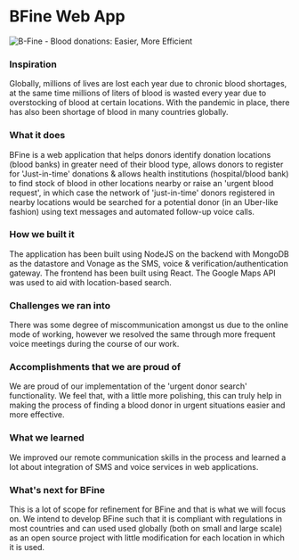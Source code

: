 # BFine Web App

<img src="https://i.imgur.com/52DvE0i.png" title="B-Fine - Blood donations: Easier, More Efficient"/>

### Inspiration
Globally, millions of lives are lost each year due to chronic blood shortages, at the same time millions of liters of blood is wasted every year due to overstocking of blood at certain locations. With the pandemic in place, there has also been shortage of blood in many countries globally.

### What it does
BFine is a web application that helps donors identify donation locations (blood banks) in greater need of their blood type, allows donors to register for 'Just-in-time' donations & allows health institutions (hospital/blood bank) to find stock of blood in other locations nearby or raise an 'urgent blood request', in which case the network of 'just-in-time' donors registered in nearby locations would be searched for a potential donor (in an Uber-like fashion) using text messages and automated follow-up voice calls.

### How we built it
The application has been built using NodeJS on the backend with MongoDB as the datastore and Vonage as the SMS, voice & verification/authentication gateway. The frontend has been built using React. The Google Maps API was used to aid with location-based search.

### Challenges we ran into
There was some degree of miscommunication amongst us due to the online mode of working, however we resolved the same through more frequent voice meetings during the course of our work.

### Accomplishments that we are proud of
We are proud of our implementation of the 'urgent donor search' functionality. We feel that, with a little more polishing, this can truly help in making the process of finding a blood donor in urgent situations easier and more effective.

### What we learned
We improved our remote communication skills in the process and learned a lot about integration of SMS and voice services in web applications.

### What's next for BFine
This is a lot of scope for refinement for BFine and that is what we will focus on. We intend to develop BFine such that it is compliant with regulations in most countries and can used used globally (both on small and large scale) as an open source project with little modification for each location in which it is used.
